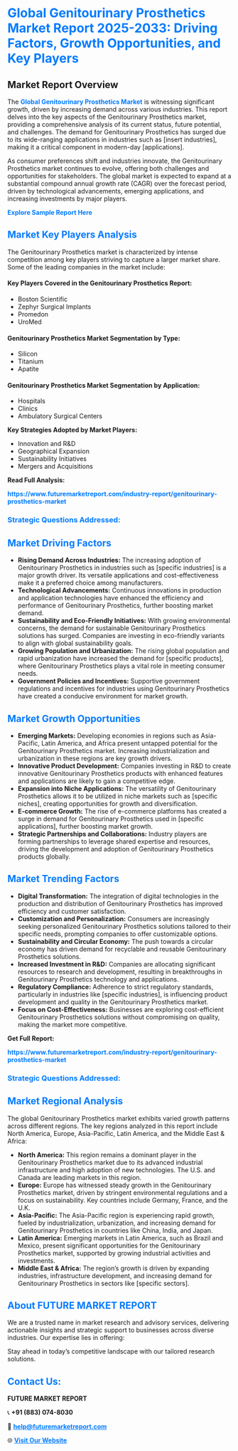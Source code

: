 <h1 style="color: #007BFF;">Global Genitourinary Prosthetics Market Report 2025-2033: Driving Factors, Growth Opportunities, and Key Players</h1>

<section id="overview">
<h2>Market Report Overview</h2>
<p>The <a href="https://www.futuremarketreport.com/industry-report/genitourinary-prosthetics-market" style="color: #007BFF; text-decoration: none;"><strong>Global Genitourinary Prosthetics Market</strong></a> is witnessing significant growth, driven by increasing demand across various industries. This report delves into the key aspects of the Genitourinary Prosthetics market, providing a comprehensive analysis of its current status, future potential, and challenges. The demand for Genitourinary Prosthetics has surged due to its wide-ranging applications in industries such as [insert industries], making it a critical component in modern-day [applications].</p>
<p>As consumer preferences shift and industries innovate, the Genitourinary Prosthetics market continues to evolve, offering both challenges and opportunities for stakeholders. The global market is expected to expand at a substantial compound annual growth rate (CAGR) over the forecast period, driven by technological advancements, emerging applications, and increasing investments by major players.</p>
</section>

<section id="overview">
<p><a href="https://www.futuremarketreport.com/request-sample/reportId=50247" style="color: #007BFF; text-decoration: none;"><strong>Explore Sample Report Here</strong></a></p>
</section>

<section id="key-players">
<h2 style="color: #007BFF;">Market Key Players Analysis</h2>
<p>The Genitourinary Prosthetics market is characterized by intense competition among key players striving to capture a larger market share. Some of the leading companies in the market include:</p>
<h4>Key Players Covered in the Genitourinary Prosthetics Report:</h4>
<ul><li>Boston Scientific</li><li>Zephyr Surgical Implants</li><li>Promedon</li><li>UroMed</li></ul>
<h4>Genitourinary Prosthetics Market Segmentation by Type:</h4>
<ul><li>Silicon</li><li>Titanium</li><li>Apatite</li></ul>

<h4>Genitourinary Prosthetics Market Segmentation by Application:</h4>
<ul><li>Hospitals</li><li>Clinics</li><li>Ambulatory Surgical Centers</li></ul>
<p><strong>Key Strategies Adopted by Market Players:</strong></p>
<ul>
<li>Innovation and R&D</li>
<li>Geographical Expansion</li>
<li>Sustainability Initiatives</li>
<li>Mergers and Acquisitions</li>
</ul>
</section>

<section>
<p><strong>Read Full Analysis: </strong></p><a href="https://www.futuremarketreport.com/industry-report/genitourinary-prosthetics-market" style="color: #007BFF; text-decoration: none;"><strong>https://www.futuremarketreport.com/industry-report/genitourinary-prosthetics-market</strong></a>
<h3 style="color: #007BFF;">Strategic Questions Addressed:</h3>
</section>

<section id="driving-factors">
<h2 style="color: #007BFF;">Market Driving Factors</h2>
<ul>
<li><strong>Rising Demand Across Industries:</strong> The increasing adoption of Genitourinary Prosthetics in industries such as [specific industries] is a major growth driver. Its versatile applications and cost-effectiveness make it a preferred choice among manufacturers.</li>
<li><strong>Technological Advancements:</strong> Continuous innovations in production and application technologies have enhanced the efficiency and performance of Genitourinary Prosthetics, further boosting market demand.</li>
<li><strong>Sustainability and Eco-Friendly Initiatives:</strong> With growing environmental concerns, the demand for sustainable Genitourinary Prosthetics solutions has surged. Companies are investing in eco-friendly variants to align with global sustainability goals.</li>
<li><strong>Growing Population and Urbanization:</strong> The rising global population and rapid urbanization have increased the demand for [specific products], where Genitourinary Prosthetics plays a vital role in meeting consumer needs.</li>
<li><strong>Government Policies and Incentives:</strong> Supportive government regulations and incentives for industries using Genitourinary Prosthetics have created a conducive environment for market growth.</li>
</ul>
</section>

<section id="growth-opportunities">
<h2 style="color: #007BFF;">Market Growth Opportunities</h2>
<ul>
<li><strong>Emerging Markets:</strong> Developing economies in regions such as Asia-Pacific, Latin America, and Africa present untapped potential for the Genitourinary Prosthetics market. Increasing industrialization and urbanization in these regions are key growth drivers.</li>
<li><strong>Innovative Product Development:</strong> Companies investing in R&D to create innovative Genitourinary Prosthetics products with enhanced features and applications are likely to gain a competitive edge.</li>
<li><strong>Expansion into Niche Applications:</strong> The versatility of Genitourinary Prosthetics allows it to be utilized in niche markets such as [specific niches], creating opportunities for growth and diversification.</li>
<li><strong>E-commerce Growth:</strong> The rise of e-commerce platforms has created a surge in demand for Genitourinary Prosthetics used in [specific applications], further boosting market growth.</li>
<li><strong>Strategic Partnerships and Collaborations:</strong> Industry players are forming partnerships to leverage shared expertise and resources, driving the development and adoption of Genitourinary Prosthetics products globally.</li>
</ul>
</section>

<section id="trending-factors">
<h2 style="color: #007BFF;">Market Trending Factors</h2>
<ul>
<li><strong>Digital Transformation:</strong> The integration of digital technologies in the production and distribution of Genitourinary Prosthetics has improved efficiency and customer satisfaction.</li>
<li><strong>Customization and Personalization:</strong> Consumers are increasingly seeking personalized Genitourinary Prosthetics solutions tailored to their specific needs, prompting companies to offer customizable options.</li>
<li><strong>Sustainability and Circular Economy:</strong> The push towards a circular economy has driven demand for recyclable and reusable Genitourinary Prosthetics solutions.</li>
<li><strong>Increased Investment in R&D:</strong> Companies are allocating significant resources to research and development, resulting in breakthroughs in Genitourinary Prosthetics technology and applications.</li>
<li><strong>Regulatory Compliance:</strong> Adherence to strict regulatory standards, particularly in industries like [specific industries], is influencing product development and quality in the Genitourinary Prosthetics market.</li>
<li><strong>Focus on Cost-Effectiveness:</strong> Businesses are exploring cost-efficient Genitourinary Prosthetics solutions without compromising on quality, making the market more competitive.</li>
</ul>
</section>

<section>
<p><strong>Get Full Report: </strong></p><a href="https://www.futuremarketreport.com/industry-report/genitourinary-prosthetics-market" style="color: #007BFF; text-decoration: none;"><strong>https://www.futuremarketreport.com/industry-report/genitourinary-prosthetics-market</strong></a>
<h3 style="color: #007BFF;">Strategic Questions Addressed:</h3>
</section>


<section id="regional-analysis">
<h2 style="color: #007BFF;">Market Regional Analysis</h2>
<p>The global Genitourinary Prosthetics market exhibits varied growth patterns across different regions. The key regions analyzed in this report include North America, Europe, Asia-Pacific, Latin America, and the Middle East & Africa:</p>
<ul>
<li><strong>North America:</strong> This region remains a dominant player in the Genitourinary Prosthetics market due to its advanced industrial infrastructure and high adoption of new technologies. The U.S. and Canada are leading markets in this region.</li>
<li><strong>Europe:</strong> Europe has witnessed steady growth in the Genitourinary Prosthetics market, driven by stringent environmental regulations and a focus on sustainability. Key countries include Germany, France, and the U.K.</li>
<li><strong>Asia-Pacific:</strong> The Asia-Pacific region is experiencing rapid growth, fueled by industrialization, urbanization, and increasing demand for Genitourinary Prosthetics in countries like China, India, and Japan.</li>
<li><strong>Latin America:</strong> Emerging markets in Latin America, such as Brazil and Mexico, present significant opportunities for the Genitourinary Prosthetics market, supported by growing industrial activities and investments.</li>
<li><strong>Middle East & Africa:</strong> The region’s growth is driven by expanding industries, infrastructure development, and increasing demand for Genitourinary Prosthetics in sectors like [specific sectors].</li>
</ul>
</section>

<footer>
<h2 style="color: #007BFF;">About FUTURE MARKET REPORT</h2>
<p>We are a trusted name in market research and advisory services, delivering actionable insights and strategic support to businesses across diverse industries. Our expertise lies in offering:</p>

<p>Stay ahead in today’s competitive landscape with our tailored research solutions.</p>

<h2 style="color: #007BFF;">Contact Us:</h2>
<p><strong>FUTURE MARKET REPORT</strong></p>
<p>📞 <strong>+91 (883) 074-8030</strong></p>
<p>📧 <strong><a href="mailto:help@futuremarketreport.com" style="color: #007BFF;">help@futuremarketreport.com</a></strong></p>
<p>🌐 <strong><a href="https://www.futuremarketreport.com/" style="color: #007BFF;">Visit Our Website</a></strong></p>
</footer>